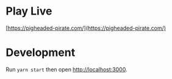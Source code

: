 # Play Live

[https://pigheaded-pirate.com/](https://pigheaded-pirate.com/)

# Development

Run `yarn start` then open [http://localhost:3000](http://localhost:3000).

